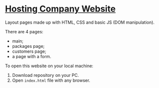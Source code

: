 # [Hosting Company Website](https://nastyacodes.github.io/hosting-website/)


Layout pages made up with HTML, CSS and basic JS (DOM manipulation).


There are 4 pages:
* main;
* packages page;
* customers page;
* a page with a form.


To open this website on your local machine:
1. Download repository on your PC.
2. Open `index.html` file with any browser.
